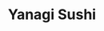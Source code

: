 ---
layout: place
title: "Yanagi Sushi"
permalink: /hawaii/honolulu/yanagi-sushi.html
stateAbbr: HI
stateName: Hawaii
cityName: Honolulu
seo:
  name: "Yanagi Sushi"
  type: Restaurant
  links: https://www.fooddiscoveryapp.com/honolulu/yanagi-sushi
description: "Looking for sushi in Honolulu, Hawaii? Check out Yanagi Sushi for a delightful Japanese dining experience. Enjoy a variety of sushi and other dishes in a wel..."
place_id: ChIJeeE8guFtAHwRYFJZ0B4YQGs
photos:
  - name: >-
      places/ChIJeeE8guFtAHwRYFJZ0B4YQGs/photos/AeeoHcIekOkwIcOST3s3bZ2feVcKL0JLqVrgH7-UnrBWi5MYBfXpX4sbJwQ4Tq0LgTcnahJi1PdzXx00gMLHEzeba8-4Up1aRVd6M28EyvcBy2d6IEtZMpHlaMBBD2XzUgc7gs05slLxvivLS-zuhf8hOr-Xfl5CSua38MbU2-iKDAFWwlIpQSarK_tK2cbH-DwgLj66m6Cesd_E2ogQgrBBXnGvS_z5Q7YNEB7JJb2GwT3pHmvsX2wWjRB3IR5q0WeWD8-xyBXVqIMFRZ7_oBUINJ_h1rHICu4ODnnxCZn-ccxKcA
    widthPx: 450
    heightPx: 678
    authorAttributions:
      - displayName: Yanagi Sushi
        uri: https://maps.google.com/maps/contrib/111227396238171035951
        photoUri: >-
          https://lh3.googleusercontent.com/a-/ALV-UjXO7437RNhew1xQj1-svTk0_V5M2xLh0KCakSfFKSpq91sfJvw=s100-p-k-no-mo
    flagContentUri: >-
      https://www.google.com/local/imagery/report/?cb_client=maps_api_places.places_api&image_key=!1e10!2sAF1QipP4Tp_avCiSlQISjL4GK7UId50Ykz1LKpkbCk4j&hl=en-US
    googleMapsUri: >-
      https://www.google.com/maps/place//data=!3m4!1e2!3m2!1sAF1QipP4Tp_avCiSlQISjL4GK7UId50Ykz1LKpkbCk4j!2e10!4m2!3m1!1s0x7c006de1823ce179:0x6b40181ed0595260
  - name: >-
      places/ChIJeeE8guFtAHwRYFJZ0B4YQGs/photos/AeeoHcJNFKik5GH2YndRd6dDHeBUehMrvzBjyQR5LQT39ETRQr3iDSKgf57-W_pH45G5WPyoihXKW7yIaO0wj42qWH5bkmpG9orCw1BpIzBcLXaNXhnYdwHvOhArS7NSYu9Ay7-gKUlQlEZxlqzi_MQezd-lro5e5GWneQG7bBERZfb95g8YnpC_Msrl-_8lGIiitxltFeZy2xmu6aYwIcIHU1NJGjk22Vp1eI09kJiXdk7ZmBMfO__saeB6UMNHoj9vYjvo1zrzfG8000KeK5ZpwZrYGAJg6f3iz7PetDERXzG6jNBxeLlgmP8_43Rsd4clNl8yDb1ZY95meMd86q-OZF6KVwPZ_vQqgOqCb5Q8j6xqYytVg3mzcWdxf9Ts2XGwbDzD56e7qeLlkvTC9ezNxTp6l0yGeQK408nK0iraIhSD2rE
    widthPx: 4032
    heightPx: 3024
    authorAttributions:
      - displayName: Duy Ninh
        uri: https://maps.google.com/maps/contrib/100286476298825044126
        photoUri: >-
          https://lh3.googleusercontent.com/a-/ALV-UjWBvb014LYSZtQQm9q-WICT50IWh1yJA0TyPfcAgOELKygmIuXx=s100-p-k-no-mo
    flagContentUri: >-
      https://www.google.com/local/imagery/report/?cb_client=maps_api_places.places_api&image_key=!1e10!2sCIHM0ogKEICAgIDLmOHBgAE&hl=en-US
    googleMapsUri: >-
      https://www.google.com/maps/place//data=!3m4!1e2!3m2!1sCIHM0ogKEICAgIDLmOHBgAE!2e10!4m2!3m1!1s0x7c006de1823ce179:0x6b40181ed0595260
  - name: >-
      places/ChIJeeE8guFtAHwRYFJZ0B4YQGs/photos/AeeoHcJ-4vx7pF8HEu9EbV3QzPKVxAgDdIqUia3F0ZNnBoUt-LAV7aWusOzWrUgVfRq7ZBv5cGHDW8UQ4VwfcouQFaaf7wYV17BIZTZetaV9_No-ksKfhoVQ0XYHkkSeRtq3ndl441yUNrW_nyqTVTgY3mkNyMy5QgejMDxic_0XwObL0VZ4Xr9cUCHZRzSnpOFZf2BsHNwTWVmpGWVSc_vfxt6CMFhbF9Yx_fY9duZFfxgpFcsenCOg9VLHPpz3K6QwMmhdxoYKgo3jenFanhG2AyiMLQzVMu5x9-k5j1ZSf-hjQsAiO6guRmJfEyfi-FVz6MhrsCx3DRs254ltHi9FPJVX8vYm59vsc4BDp5u__UJGUOZTlsD7KoLkK4No-G0Lb1zb_Pv_aIdmshMOTVw5I04PWOt_yRwjF_RLhIUvWCQ
    widthPx: 4000
    heightPx: 3000
    authorAttributions:
      - displayName: Glenn Yamamoto
        uri: https://maps.google.com/maps/contrib/110686957550659310315
        photoUri: >-
          https://lh3.googleusercontent.com/a/ACg8ocIT5XQcMcnxPunwoQ_jmTzSpQANSjAj6X5Js6qW9wN9RxEmRn0=s100-p-k-no-mo
    flagContentUri: >-
      https://www.google.com/local/imagery/report/?cb_client=maps_api_places.places_api&image_key=!1e10!2sCIHM0ogKEICAgIDDreCcWg&hl=en-US
    googleMapsUri: >-
      https://www.google.com/maps/place//data=!3m4!1e2!3m2!1sCIHM0ogKEICAgIDDreCcWg!2e10!4m2!3m1!1s0x7c006de1823ce179:0x6b40181ed0595260
  - name: >-
      places/ChIJeeE8guFtAHwRYFJZ0B4YQGs/photos/AeeoHcJUw54Et-9D55skd3ddRB8zCXA8DBMOZ5GqMGAEbxX9CdCJtrMEa4_TOhO4y-VG86NLQ_4cLLlYD1JJvZJxHnnlQAiXqe173T791w1lCPnikhyRUA0eLLsq0ewWYacFKVQOoJlLDcAHm1Nu8ywDDA4EToeD0g2nBDRiGB6oAYbIWQmItvmFH5bHCF2Te6TJB9ALBVZ_1Fp_8fVBGNPFnEMSARbzElB5Q8unRRDZFcgZiApAm4xe8sTft7iMv7lm_i4qXmZafDRUhXj2VZuiBVMNOeMUlHwWoZDhdus2qw-48DYfTCk24Sl45b3nIF3dsR9uzzljNRh8FboyuSgw8PNDPQM8iGuF7a1MbD29RMjWE_YHZnX8eMY8Dmkq-wmkoAZjY6HWUsdApcVpFZmzb7lvWaNbvkF6U2lcPFQCfku2zQ
    widthPx: 4000
    heightPx: 3000
    authorAttributions:
      - displayName: R C
        uri: https://maps.google.com/maps/contrib/104894736586313606480
        photoUri: >-
          https://lh3.googleusercontent.com/a/ACg8ocJ__SDWozoyczbnEdISOibQSghm101i3E8chJ0i-Ao7DuQzTg=s100-p-k-no-mo
    flagContentUri: >-
      https://www.google.com/local/imagery/report/?cb_client=maps_api_places.places_api&image_key=!1e10!2sCIHM0ogKEICAgIDbwfHORw&hl=en-US
    googleMapsUri: >-
      https://www.google.com/maps/place//data=!3m4!1e2!3m2!1sCIHM0ogKEICAgIDbwfHORw!2e10!4m2!3m1!1s0x7c006de1823ce179:0x6b40181ed0595260
  - name: >-
      places/ChIJeeE8guFtAHwRYFJZ0B4YQGs/photos/AeeoHcLLIDrKKBjaA2Z8YIfPeuHW2fhsYo5dSJKCy0x5IP1lteDZBVRGF6MqwnvTNmDaQPnjFUACHldO7pZSEZay1tsjO5sVGf8IgCr4Gcx3BZbHazRKrz5HM25RJ6D49Vixwc-3nBC4vE8B1oMvbOv55Wcfrpp4gUBJ_O2qKfzelcNX8jkCdgJJ4JZfX6UHEi9KnhUk6tJl75mGVSfEVlXsCOp-h-Z9HG5j7XLd-jbKMPNBmi7Tw8sHVKKls5tp8ijvFxwMDbcoz5WwAu5BdfzyXBqCp47rW9trCNfedISUX7BqTkp4oPBWoFxq9KW1pBMiCJUeqDgtrlGDIP0BW96Uy-7LGX74Tli50yYrXtZ2DUoXuDgigAwjNoXMZDDY_w0s7Hty21h_AwmAh3iISUwEsq_woT8oRwtrZLDxnMlwc1hZ_Q
    widthPx: 4032
    heightPx: 3024
    authorAttributions:
      - displayName: Duy Ninh
        uri: https://maps.google.com/maps/contrib/100286476298825044126
        photoUri: >-
          https://lh3.googleusercontent.com/a-/ALV-UjWBvb014LYSZtQQm9q-WICT50IWh1yJA0TyPfcAgOELKygmIuXx=s100-p-k-no-mo
    flagContentUri: >-
      https://www.google.com/local/imagery/report/?cb_client=maps_api_places.places_api&image_key=!1e10!2sCIHM0ogKEICAgIDLmJmtHA&hl=en-US
    googleMapsUri: >-
      https://www.google.com/maps/place//data=!3m4!1e2!3m2!1sCIHM0ogKEICAgIDLmJmtHA!2e10!4m2!3m1!1s0x7c006de1823ce179:0x6b40181ed0595260
  - name: >-
      places/ChIJeeE8guFtAHwRYFJZ0B4YQGs/photos/AeeoHcIDVAOhN-TrtDo3rpXT69iC2PS5HgYx2Fa7PvF2Sj2MA_iCCOYmtIR0xHLbOhupsANyUO-3AWszEJEFGvaTZo3Ml-0Bk3lZwu7Ekrn51Uu4qEZTn4lFUr7y_JAgQgPLw6Fgr01iio1taD8fXqvcMo0v-QtJDLg_W3knL6lTJtH6js6tUovAMhJBWMLpvub7hBJGBu_9MOdBLH9Yir3UjwgCx_7dbvo9sJhzEtIwfXfcf0XXDluhw3TukDV24_hXo-n27X_cOQHiXziuDeaJNPXBBqsAKkFIbGC-F_z-pQXdmRNRDJVnQUXlv8mmj-7DDYsPOSnfEdMErfiC3HbmrlByzG6rirAG79vMc9t7BYv7YipOpKLK73Itz-IsYyItm838gHO579Qrr4gZ91a9VoFbnIgsI90V80pCsES5uLj1kA
    widthPx: 1908
    heightPx: 1536
    authorAttributions:
      - displayName: Tiffany Chin
        uri: https://maps.google.com/maps/contrib/117526438698131504493
        photoUri: >-
          https://lh3.googleusercontent.com/a-/ALV-UjX6IHKZwouhO1pj9JqwzRD8tt2pZEPL05lRIEOtDZJvDIsXZOEwCg=s100-p-k-no-mo
    flagContentUri: >-
      https://www.google.com/local/imagery/report/?cb_client=maps_api_places.places_api&image_key=!1e10!2sCIHM0ogKEICAgICHz5vCZA&hl=en-US
    googleMapsUri: >-
      https://www.google.com/maps/place//data=!3m4!1e2!3m2!1sCIHM0ogKEICAgICHz5vCZA!2e10!4m2!3m1!1s0x7c006de1823ce179:0x6b40181ed0595260
  - name: >-
      places/ChIJeeE8guFtAHwRYFJZ0B4YQGs/photos/AeeoHcKfzmNkY4mVT57auEel2vhp3CaSNTiidMsBIA0YNYdHfL5b2T58AN1QcW-skQsOrlIRGAfSoAUV-HQFQxizU4_r9lQIurhwbL3ld35WuOWoZxMYpFd4rI9WAz4yYRWVwGuLPnzzMSp9BM0cgkSTDgDgvT-6r_H7-6Vwz53d3vH2jAPZpQQ4xnMnZGcIxJm3T1xmTR11woTBZ0F8H_-7QNE3Ytx2Y6vEaTXmfVzrrfIuTx5lZFgOhnBOUtGpVAmTDJTt80qj9UT7qllMhMJaaJckuw8N77qLigAbPpHD2qEiH-J6Z4ZfCpPD0Q19zTqpnl_rRagn9EiN3LfFVSH4HIbI4ohm_cZuhB3VLkWucpRMcuWxewWbjRADbpzKnI76LsqGQpJz9mCiC_tu_DmMS4nlNOQM6olLh3DLuHmKpeZuKw
    widthPx: 4000
    heightPx: 3000
    authorAttributions:
      - displayName: Levi Macklin
        uri: https://maps.google.com/maps/contrib/111905894850214990270
        photoUri: >-
          https://lh3.googleusercontent.com/a/ACg8ocKN0tjqNP5tGc19t76pGZyWNnVU_0n60k83254uCzifVM-wDj2V=s100-p-k-no-mo
    flagContentUri: >-
      https://www.google.com/local/imagery/report/?cb_client=maps_api_places.places_api&image_key=!1e10!2sCIHM0ogKEICAgICbit_BWw&hl=en-US
    googleMapsUri: >-
      https://www.google.com/maps/place//data=!3m4!1e2!3m2!1sCIHM0ogKEICAgICbit_BWw!2e10!4m2!3m1!1s0x7c006de1823ce179:0x6b40181ed0595260
  - name: >-
      places/ChIJeeE8guFtAHwRYFJZ0B4YQGs/photos/AeeoHcLjGw5EvNJr5wCnaaEt6agIyWrWystGJTMU5PeRMRZP4OW908tumkQKCqdwuTEsVLeqYhV3L21TyALh_rkJZ6TG0KfQTmg7UcW551feAtVoN9R0LFnX9wxqm01J4nBtu6jbj1B_JvSJLSD5fmXABvfwvCGjVBafub0ncLHxgmRzz3m4VAQ3CawQgkkbFj8BIxaQnadeBUC-IBm7T4mF9NAtWSmKT9T91OVLQ353n6bCaqgRroMmWSR4vXhUIkgDSoo8aI8vIXwLHNakHO5z3jOcgJZdDXVseYyXBICM24OfWD6Gfz8wdcvKQsrM3U2RBxbHYkAPp8pa_-M-gJ027PQiP5kVTKCOluaa9RVhvo0OHMYG-G9Cl6pysEP7o-lmXBcYMi1AdntE90YCw7jmFYCCcsj9IGc9O1D7bCj9FZsUmQ
    widthPx: 2992
    heightPx: 2992
    authorAttributions:
      - displayName: Alison M
        uri: https://maps.google.com/maps/contrib/112227183851791259282
        photoUri: >-
          https://lh3.googleusercontent.com/a-/ALV-UjU-0kMNgLsHMw4ghTH9RhtuMSeSdcBOcyvMyAv_wCPay5WXN0MC3w=s100-p-k-no-mo
    flagContentUri: >-
      https://www.google.com/local/imagery/report/?cb_client=maps_api_places.places_api&image_key=!1e10!2sCIHM0ogKEICAgIDPsezZFg&hl=en-US
    googleMapsUri: >-
      https://www.google.com/maps/place//data=!3m4!1e2!3m2!1sCIHM0ogKEICAgIDPsezZFg!2e10!4m2!3m1!1s0x7c006de1823ce179:0x6b40181ed0595260
  - name: >-
      places/ChIJeeE8guFtAHwRYFJZ0B4YQGs/photos/AeeoHcKd3qCJfNg4d_iYGuNe6nMY-28ypeROzddkLpahs4eM7OxASMw1KXU_wNiSWaVkK8cZFRc49DOU07R9jWbi-34D2EN_xzjwo7FNZCzMV16dRo10Zs-5WsvWJ6Uuffj0FEc6tMY89rNrMPsF9cxV5_TQB7bbB5E_mVUY6Zl3kYP0k_I_2V9q5xIkb1IZO2M0CztwMrDEu0R_1WkuQ9ekjmOPdU_ZbW5ZeUFsUwJULIaFsiOC_iuJzg1ZwWuzMu2eDzW_O4x9STefTYkc6kgMgXyX0c13Fht1ZssrYGAupjR1qRdIFRq2L_b_P-rKMe20kD98GtFQwyrWH9dFFLoeub3XPM0kdEFbF_15uRUc5_TFF-q-_OaW9CROin4YOslChyam7IGtvD2cUcscdXuofw-GZMPB7u92ajf79HLXgIhDVg
    widthPx: 3000
    heightPx: 4000
    authorAttributions:
      - displayName: Han Yoo
        uri: https://maps.google.com/maps/contrib/105486201327166489680
        photoUri: >-
          https://lh3.googleusercontent.com/a-/ALV-UjWdhPGSCLzxkfrpjhiaDdNvww8nCnojfsFJRCzS0uE_tTjbywq0hw=s100-p-k-no-mo
    flagContentUri: >-
      https://www.google.com/local/imagery/report/?cb_client=maps_api_places.places_api&image_key=!1e10!2sCIHM0ogKEICAgIC_18DdeA&hl=en-US
    googleMapsUri: >-
      https://www.google.com/maps/place//data=!3m4!1e2!3m2!1sCIHM0ogKEICAgIC_18DdeA!2e10!4m2!3m1!1s0x7c006de1823ce179:0x6b40181ed0595260
  - name: >-
      places/ChIJeeE8guFtAHwRYFJZ0B4YQGs/photos/AeeoHcIATgaJZhP43w_UDr54eYRs5N7OPHAaVAht1-xt_aIiOMHrA5szhZDAyYKQqLfS5iTguOLTFTNGsIWxBFbkMXNHTHLrxCbWheETJtr3tRFmZvWwjF-clRvIqDc3ycuw3ahoTQW0fNYdxloM6v3chJXtrmhdPdzLz-ngCky5OKW7_A_OGGe2RZHWnXkFnPXV6HsH_-mzYFmJrntmMtPAU-1TzPMGZRFm9JDpYJipBLHAjPWQZgM7rc4HrP-xtTgBCLvRBN_lluxEjB1Ff9yCFLrCfifo3jYzKtIVyDO82rs_nsCKPdF-7nnGusvyA3cWUHE86tj4j7vzZvN2wiCiefSyR6i7gSTjb2quARuQdG0zDbWMQiA5EPV4SX0cg0KENvAClaHXpecN9kwAmq5bYo0BWQkLHsksG-tfKXmOjcLaAg
    widthPx: 4032
    heightPx: 2268
    authorAttributions:
      - displayName: Kwan Lau
        uri: https://maps.google.com/maps/contrib/109892220594044412550
        photoUri: >-
          https://lh3.googleusercontent.com/a-/ALV-UjUIyUoC8oNWGDUsfHK3tuvI997zIc5HCTEBY5_QCTXfU6T82RIi=s100-p-k-no-mo
    flagContentUri: >-
      https://www.google.com/local/imagery/report/?cb_client=maps_api_places.places_api&image_key=!1e10!2sCIHM0ogKEICAgIDn1cffNA&hl=en-US
    googleMapsUri: >-
      https://www.google.com/maps/place//data=!3m4!1e2!3m2!1sCIHM0ogKEICAgIDn1cffNA!2e10!4m2!3m1!1s0x7c006de1823ce179:0x6b40181ed0595260
address: 762 Kapiolani Blvd, Honolulu, HI 96813, USA
street: 762 Kapiolani Blvd
city: Honolulu
state: HI
zip: '96813'
country: USA
neighborhood: Downtown
latitude: '21.301009'
longitude: '-157.853936'
accessibility_options:
  wheelchairAccessibleParking: true
  wheelchairAccessibleEntrance: true
  wheelchairAccessibleRestroom: true
  wheelchairAccessibleSeating: true
business_status: OPERATIONAL
name: Yanagi Sushi
google_maps_links:
  directionsUri: >-
    https://www.google.com/maps/dir//''/data=!4m7!4m6!1m1!4e2!1m2!1m1!1s0x7c006de1823ce179:0x6b40181ed0595260!3e0
  placeUri: https://maps.google.com/?cid=7728203481191371360
  writeAReviewUri: >-
    https://www.google.com/maps/place//data=!4m3!3m2!1s0x7c006de1823ce179:0x6b40181ed0595260!12e1
  reviewsUri: >-
    https://www.google.com/maps/place//data=!4m4!3m3!1s0x7c006de1823ce179:0x6b40181ed0595260!9m1!1b1
  photosUri: >-
    https://www.google.com/maps/place//data=!4m3!3m2!1s0x7c006de1823ce179:0x6b40181ed0595260!10e5
primary_type: Sushi Restaurant
opening_hours:
  regular: null
  current: null
secondary_opening_hours:
  regular:
    weekdayDescriptions: null
    type: null
  current:
    weekdayDescriptions: null
    type: null
phone: (808) 597-1525
price_level: PRICE_LEVEL_MODERATE
price_range: $30 &ndash; $50
rating: '4.4'
rating_count: 1410
website: https://www.fooddiscoveryapp.com/honolulu/yanagi-sushi
reviews: null
parking_options: null
payment_options: null
allow_dogs: null
curbside_pickup: null
delivery: null
dine_in: null
good_for_children: null
good_for_groups: null
good_for_sports: null
live_music: null
menu_for_children: null
outdoor_seating: null
reservable: null
restroom: null
serves_beer: null
serves_breakfast: null
serves_brunch: null
serves_cocktails: null
serves_coffee: null
serves_dinner: null
serves_dessert: null
serves_lunch: null
serves_vegetarian_food: null
serves_wine: null
takeout: null
summary: null

---